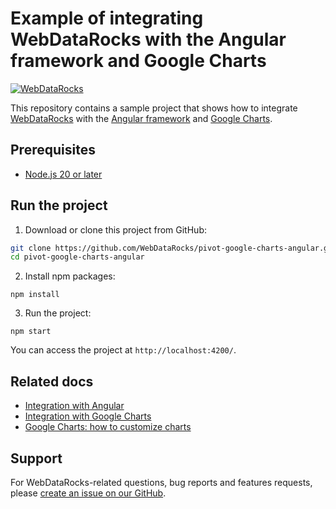 # Example of integrating WebDataRocks with the Angular framework and Google Charts 

[![WebDataRocks](https://cdn.webdatarocks.com/readmes/angular-google-charts.png)](https://www.webdatarocks.com/?r=rm_angular_google_charts)

This repository contains a sample project that shows how to integrate [WebDataRocks](https://www.webdatarocks.com/?r=rm_angular_google_charts) with the [Angular framework](https://angular.dev/) and [Google Charts](https://developers.google.com/chart/).


## Prerequisites

- [Node.js 20 or later](https://nodejs.org/en/)

## Run the project
1. Download or clone this project from GitHub:
```bash
git clone https://github.com/WebDataRocks/pivot-google-charts-angular.git
cd pivot-google-charts-angular
```
2. Install npm packages:
```
npm install
```
3. Run the project:
```
npm start
```
You can access the project at `http://localhost:4200/`.

## Related docs

* [Integration with Angular](https://www.webdatarocks.com/doc/angular/how-to-start-online-reporting/?r=rm_angular_google_charts)
* [Integration with Google Charts](https://www.webdatarocks.com/doc/angular/integration-with-google-charts/?r=rm_angular_google_charts)
* [Google Charts: how to customize charts](https://developers.google.com/chart/interactive/docs/customizing_charts)

## Support

For WebDataRocks-related questions, bug reports and features requests, please [create an issue on our GitHub](https://github.com/WebDataRocks/web-pivot-table/issues).
